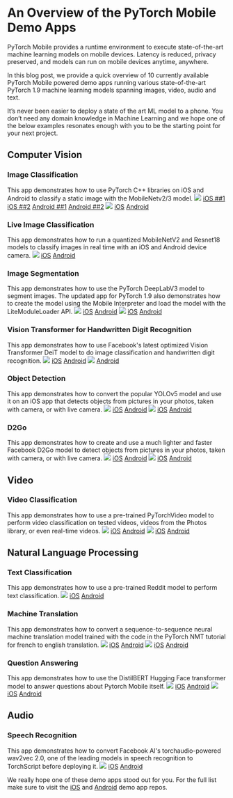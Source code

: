 # An Overview of the PyTorch Mobile Demo Apps

PyTorch Mobile provides a runtime environment to execute state-of-the-art machine learning models on mobile devices. Latency is reduced, privacy preserved, and models can run on mobile devices anytime, anywhere.

In this blog post, we provide a quick overview of 10 currently available PyTorch Mobile powered demo apps running various state-of-the-art PyTorch 1.9 machine learning models spanning images, video, audio and text.

It’s never been easier to deploy a state of the art ML model to a phone. You don’t need any domain knowledge in Machine Learning and we hope one of the below examples resonates enough with you to be the starting point for your next project.


## Computer Vision
### Image Classification
This app demonstrates how to use PyTorch C++ libraries on iOS and Android to classify a static image with the MobileNetv2/3 model.
![](repo.png) [iOS ##1](https://github.com/pytorch/ios-demo-app/tree/master/HelloWorld) [iOS ##2](https://github.com/pytorch/workshops/tree/master/PTMobileWalkthruIOS) [Android ##1](https://github.com/pytorch/android-demo-app/tree/master/HelloWorldApp) [Android ##2](https://github.com/pytorch/workshops/tree/master/PTMobileWalkthruAndroid)
![](video.png) [iOS](https://youtu.be/amTepUIR93k) [Android](https://youtu.be/5Lxuu16_28o)


### Live Image Classification
This app demonstrates how to run a quantized MobileNetV2 and Resnet18 models to classify images in real time with an iOS and Android device camera.
![](repo.png) [iOS](https://github.com/pytorch/ios-demo-app/tree/master/PyTorchDemo) [Android](https://github.com/pytorch/android-demo-app/tree/master/PyTorchDemoApp)


### Image Segmentation
This app demonstrates how to use the PyTorch DeepLabV3 model to segment images. The updated app for PyTorch 1.9 also demonstrates how to create the model using the Mobile Interpreter and load the model with the LiteModuleLoader API.
![](repo.png) [iOS](https://github.com/pytorch/ios-demo-app/tree/master/ImageSegmentation) [Android](https://github.com/pytorch/android-demo-app/tree/master/ImageSegmentation)
![](tutorial.png) [iOS](https://pytorch.org/tutorials/beginner/deeplabv3_on_ios.html) [Android](https://github.com/pytorch/android-demo-app/tree/master/ImageSegmentation)


### Vision Transformer for Handwritten Digit Recognition
This app demonstrates how to use Facebook's latest optimized Vision Transformer DeiT model to do image classification and handwritten digit recognition.
![](repo.png) [iOS](https://github.com/pytorch/ios-demo-app/tree/master/ViT4MNIST) [Android](https://github.com/pytorch/android-demo-app/tree/master/ViT4MNIST)
![](video.png) [Android](https://drive.google.com/file/d/11L5mIjrLn7B7VdwjQl5vJv3ZVK4hcYut/view?usp=sharing)


### Object Detection
This app demonstrates how to convert the popular YOLOv5 model and use it on an iOS app that detects objects from pictures in your photos, taken with camera, or with live camera.
![](repo.png) [iOS](https://github.com/pytorch/ios-demo-app/tree/master/ObjectDetection) [Android](https://github.com/pytorch/android-demo-app/tree/master/ObjectDetection)
![](video.png) [iOS](https://drive.google.com/file/d/1pIDrUDnCD5uF-mIz8nbSlZcXxPlRBKhl/view) [Android](https://drive.google.com/file/d/1-5AoRONUqZPZByM-fy0m7r8Ct11OnlIT/view)


### D2Go
This app demonstrates how to create and use a much lighter and faster Facebook D2Go model to detect objects from pictures in your photos, taken with camera, or with live camera.
![](repo.png) [iOS](https://github.com/pytorch/ios-demo-app/tree/master/D2Go) [Android](https://github.com/pytorch/android-demo-app/tree/master/D2Go)
![](video.png) [iOS](https://drive.google.com/file/d/1GO2Ykfv5ut2Mfoc06Y3QUTFkS7407YA4/view) [Android](https://drive.google.com/file/d/18-2hLc-7JAKtd1q00X-5pHQCAdyJg7dZ/view?usp=sharing)


## Video
### Video Classification
This app demonstrates how to use a pre-trained PyTorchVideo model to perform video classification on tested videos, videos from the Photos library, or even real-time videos.
![](repo.png) [iOS](https://github.com/pytorch/ios-demo-app/tree/master/TorchVideo) [Android](https://github.com/pytorch/android-demo-app/tree/master/TorchVideo)
![](video.png) [iOS](https://drive.google.com/file/d/1ijb4UIuF2VQiab4xfAsBwrQXCInvb9wd/view) [Android](https://drive.google.com/file/d/193tkZgt5Rlk7u-EQPcvkoFtmOQ14-zCC/view)

## Natural Language Processing
### Text Classification
This app demonstrates how to use a pre-trained Reddit model to perform text classification.
![](repo.png) [iOS](https://github.com/pytorch/ios-demo-app/tree/master/PyTorchDemo) [Android](https://github.com/pytorch/android-demo-app/tree/master/PyTorchDemoApp)

### Machine Translation
This app demonstrates how to convert a sequence-to-sequence neural machine translation model trained with the code in the PyTorch NMT tutorial for french to english translation.
![](repo.png) [iOS](https://github.com/pytorch/ios-demo-app/tree/master/Seq2SeqNMT) [Android](https://github.com/pytorch/android-demo-app/tree/master/Seq2SeqNMT)
![](video.png) [iOS](https://drive.google.com/file/d/17Edk-yAyfzijHPR_2ZDAIX7VY-TkQnLf/view) [Android](https://drive.google.com/file/d/110KN3Pa9DprkBWnzj8Ppa8KMymhmBI61/view?usp=sharing)


### Question Answering
This app demonstrates how to use the DistilBERT Hugging Face transformer model to answer questions about Pytorch Mobile itself.
![](repo.png) [iOS](https://github.com/pytorch/ios-demo-app/tree/master/QuestionAnswering) [Android](https://github.com/pytorch/android-demo-app/tree/master/QuestionAnswering)
![](video.png) [iOS](https://drive.google.com/file/d/1QIB3yoP4I3zUU0bLCpvUqPV5Kv8f8JvB/view) [Android](https://drive.google.com/file/d/10hwGNFo5tylalKwut_CWFPJmV7JRdDKF/view?usp=sharing)

## Audio
### Speech Recognition
This app demonstrates how to convert Facebook AI's torchaudio-powered wav2vec 2.0, one of the leading models in speech recognition to TorchScript before deploying it.
![](repo.png) [iOS](https://github.com/pytorch/ios-demo-app/tree/master/SpeechRecognition) [Android](https://github.com/pytorch/android-demo-app/tree/master/SpeechRecognition)


We really hope one of these demo apps stood out for you. For the full list make sure to visit the [iOS](https://github.com/pytorch/ios-demo-app) and [Android](https://github.com/pytorch/android-demo-app) demo app repos.
